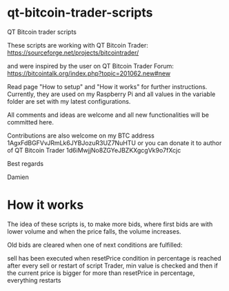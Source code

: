 # qt-bitcoin-trader-scripts



QT Bitcoin trader scripts

These scripts are working with QT Bitcoin Trader: https://sourceforge.net/projects/bitcointrader/

and were inspired by the user on QT Bitcoin Trader Forum: https://bitcointalk.org/index.php?topic=201062.new#new

Read page "How to setup" and "How it works" for further instructions. Currently, they are used on my Raspberry Pi and all values in the variable folder are set with my latest configurations.

All comments and ideas are welcome and all new functionalities will be committed here.

Contributions are also welcome on my BTC address 1AgxFdBGFVvJRmLk6JYBJozuR3UZ7NuHTU or you can donate it to author of QT Bitcoin Trader 1d6iMwjjNo8ZGYeJBZKXgcgVk9o7fXcjc

Best regards

Damien


# How it works


The idea of these scripts is, to make more bids, where first bids are with lower volume and when the price falls, the volume increases.

Old bids are cleared when one of next conditions are fulfilled:

sell has been executed when resetPrice condition in percentage is reached after every sell or restart of script Trader, min value is checked and then if the current price is bigger for more than resetPrice in percentage, everything restarts

